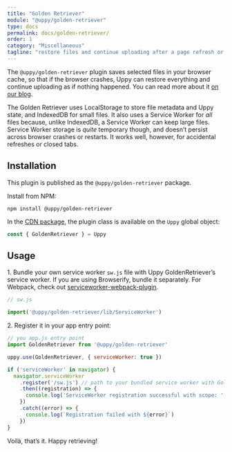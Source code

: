 ```yaml
---
title: "Golden Retriever"
module: "@uppy/golden-retriever"
type: docs
permalink: docs/golden-retriever/
order: 1
category: "Miscellaneous"
tagline: "restore files and continue uploading after a page refresh or a browser crash"
---
```


The `@uppy/golden-retriever` plugin saves selected files in your browser cache, so that if the browser crashes, Uppy can restore everything and continue uploading as if nothing happened. You can read more about it [on our blog](https://uppy.io/blog/2017/07/golden-retriever/).

The Golden Retriever uses LocalStorage to store file metadata and Uppy state, and IndexedDB for small files. It also uses a Service Worker for _all_ files because, unlike IndexedDB, a Service Worker can keep large files. Service Worker storage is _quite_ temporary though, and doesn’t persist across browser crashes or restarts. It works well, however, for accidental refreshes or closed tabs.

## Installation

This plugin is published as the `@uppy/golden-retriever` package.

Install from NPM:

```shell
npm install @uppy/golden-retriever
```

In the [CDN package](/docs/#With-a-script-tag), the plugin class is available on the `Uppy` global object:

```js
const { GoldenRetriever } = Uppy
```

## Usage

1\. Bundle your own service worker `sw.js` file with Uppy GoldenRetriever’s service worker. If you are using Browserify, bundle it separately. For Webpack, check out [serviceworker-webpack-plugin](https://github.com/oliviertassinari/serviceworker-webpack-plugin).

```js
// sw.js

import('@uppy/golden-retriever/lib/ServiceWorker')
```

2\. Register it in your app entry point:

```js
// you app.js entry point
import GoldenRetriever from '@uppy/golden-retriever'

uppy.use(GoldenRetriever, { serviceWorker: true })

if ('serviceWorker' in navigator) {
  navigator.serviceWorker
    .register('/sw.js') // path to your bundled service worker with GoldenRetriever service worker
    .then((registration) => {
      console.log('ServiceWorker registration successful with scope: ', registration.scope)
    })
    .catch((error) => {
      console.log(`Registration failed with ${error}`)
    })
}
```

Voilà, that’s it. Happy retrieving!
